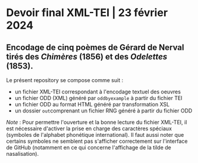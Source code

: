 # Devoir final XML-TEI | 23 février 2024

## Encodage de cinq poèmes de Gérard de Nerval tirés des _Chimères_ (1856) et des _Odelettes_ (1853).

Le présent repository se compose comme suit : 

- un fichier XML-TEI correspondant à l'encodage textuel des oeuvres 
- un fichier ODD (XML) généré par `oddbyexample` à partir du fichier TEI
- un fichier ODD au format HTML généré par transformation XSL
- un dossier `out`comprenant un fichier RNG généré à partir du fichier ODD


*Note* : Pour permettre l'ouverture et la bonne lecture du fichier XML-TEI, il est nécessaire d'activer la prise en charge des caractères spéciaux (symboles de l'alphabet phonétique international). 
Il faut aussi noter que certains symboles ne semblent pas s'afficher correctement sur l'interface de GitHub (notamment en ce qui concerne l'affichage de la tilde de nasalisation).


